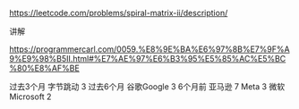 https://leetcode.com/problems/spiral-matrix-ii/description/


讲解

https://programmercarl.com/0059.%E8%9E%BA%E6%97%8B%E7%9F%A9%E9%98%B5II.html#%E7%AE%97%E6%B3%95%E5%85%AC%E5%BC%80%E8%AF%BE


过去3个月
字节跳动
3
过去6个月
谷歌Google
3
6个月前
亚马逊
7
Meta
3
微软Microsoft
2

